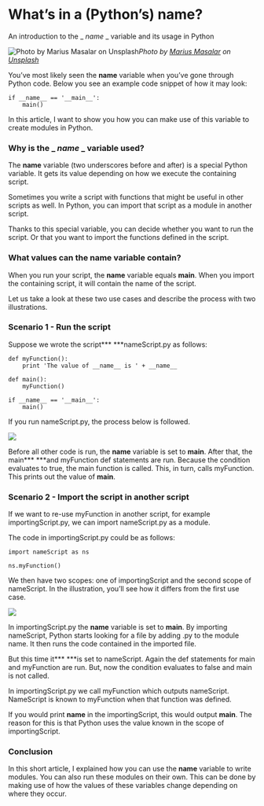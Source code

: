 
# What’s in a (Python’s) __name__?

An introduction to the _ _name_ _ variable and its usage in Python

![Photo by [Marius Masalar](https://unsplash.com/@marius?utm_source=medium&utm_medium=referral) on [Unsplash](https://unsplash.com?utm_source=medium&utm_medium=referral)](https://cdn-images-1.medium.com/max/7000/0*zv8ZOTI8T_hmrYXG)*Photo by [Marius Masalar](https://unsplash.com/@marius?utm_source=medium&utm_medium=referral) on [Unsplash](https://unsplash.com?utm_source=medium&utm_medium=referral)*

You’ve most likely seen the __name__ variable when you’ve gone through Python code. Below you see an example code snippet of how it may look:

    if __name__ == '__main__':
        main()

In this article, I want to show you how you can make use of this variable to create modules in Python.

### Why is the _ _name_ _ variable used?

The __name__ variable (two underscores before and after) is a special Python variable. It gets its value depending on how we execute the containing script.

Sometimes you write a script with functions that might be useful in other scripts as well. In Python, you can import that script as a module in another script.

Thanks to this special variable, you can decide whether you want to run the script. Or that you want to import the functions defined in the script.

### What values can the __name__ variable contain?

When you run your script, the __name__ variable equals __main__. When you import the containing script, it will contain the name of the script.

Let us take a look at these two use cases and describe the process with two illustrations.

### Scenario 1 - Run the script

Suppose we wrote the script*** ***nameScript.py as follows:

    def myFunction():
        print 'The value of __name__ is ' + __name__

    def main():
        myFunction()

    if __name__ == '__main__':
        main()

If you run nameScript.py, the process below is followed.

![](https://cdn-images-1.medium.com/max/2764/1*208zyrMaQhkQK_mw8cE_Lg.png)

Before all other code is run, the __name__ variable is set to __main__. After that, the main*** ***and myFunction def statements are run. Because the condition evaluates to true, the main function is called. This, in turn, calls myFunction. This prints out the value of __main__.

### Scenario 2 - Import the script in another script

If we want to re-use myFunction in another script, for example importingScript.py, we can import nameScript.py as a module.

The code in importingScript.py could be as follows:

    import nameScript as ns

    ns.myFunction()

We then have two scopes: one of importingScript and the second scope of nameScript. In the illustration, you’ll see how it differs from the first use case.

![](https://cdn-images-1.medium.com/max/2780/1*Xs311ryc0Wfv-cYl6TzNLg.png)

In importingScript.py the __name__ variable is set to __main__. By importing nameScript, Python starts looking for a file by adding .py to the module name. It then runs the code contained in the imported file.

But this time it*** ***is set to nameScript. Again the def statements for main and myFunction are run. But, now the condition evaluates to false and main is not called.

In importingScript.py we call myFunction which outputs nameScript. NameScript is known to myFunction when that function was defined.

If you would print __name__ in the importingScript, this would output __main__. The reason for this is that Python uses the value known in the scope of importingScript.

### Conclusion

In this short article, I explained how you can use the __name__ variable to write modules. You can also run these modules on their own. This can be done by making use of how the values of these variables change depending on where they occur.
